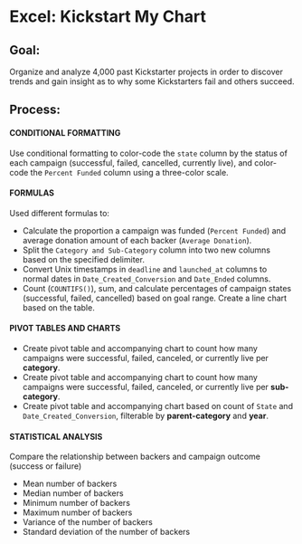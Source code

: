 # Excel: Kickstart My Chart

## Goal:

Organize and analyze 4,000 past Kickstarter projects in order to discover trends and gain insight as to why some Kickstarters fail and others succeed.


## Process:
#### CONDITIONAL FORMATTING

Use conditional formatting to color-code the `state` column by the status of each campaign (successful, failed, cancelled, currently live), and color-code the `Percent Funded` column using a three-color scale.

#### FORMULAS

Used different formulas to:
* Calculate the proportion a campaign was funded (`Percent Funded`) and average donation amount of each backer (`Average Donation`).
* Split the `Category and Sub-Category` column into two new columns based on the specified delimiter.
* Convert Unix timestamps in `deadline` and `launched_at` columns to normal dates in `Date_Created_Conversion` and `Date_Ended` columns.
* Count (`COUNTIFS()`), sum, and calculate percentages of campaign states (successful, failed, cancelled) based on goal range. Create a line chart based on the table.

#### PIVOT TABLES AND CHARTS
* Create pivot table and accompanying chart to count how many campaigns were successful, failed, canceled, or currently live per **category**.
* Create pivot table and accompanying chart to count how many campaigns were successful, failed, canceled, or currently live per **sub-category**.
* Create pivot table and accompanying chart based on count of `State` and `Date_Created_Conversion`, filterable by **parent-category** and **year**.

#### STATISTICAL ANALYSIS

Compare the relationship between backers and campaign outcome (success or failure)
* Mean number of backers
* Median number of backers
* Minimum number of backers
* Maximum number of backers
* Variance of the number of backers
* Standard deviation of the number of backers 
